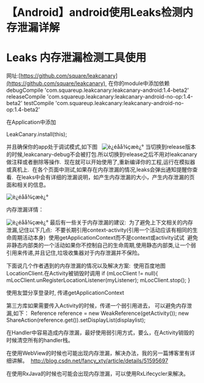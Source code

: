 # 【Android】android使用Leaks检测内存泄漏详解


# Leaks 内存泄漏检测工具使用

网址:[https://github.com/square/leakcanary](https://github.com/square/leakcanary) 
在你的module中添加依赖
debugCompile 'com.squareup.leakcanary:leakcanary-android:1.4-beta2' releaseCompile 'com.squareup.leakcanary:leakcanary-android-no-op:1.4-beta2' testCompile 'com.squareup.leakcanary:leakcanary-android-no-op:1.4-beta2'

在Application中添加

LeakCanary.install(this);

并且确保你的app处于调试模式,如下图 
 ![è¿éåå¾çæè¿°](https://img-blog.csdn.net/20160606142343624)
当切换到release版本的时候,leakcanary-debug不会被打包.所以切换到release之后不用对leakcanary做注释或者删除等操作. 
现在就可以开始使用了,重新编译你的工程,运行在模拟器或真机上. 
在各个页面中测试,如果存在内存泄漏的情况,leaks会弹出通知提醒你查看. 
在leaks中会有详细的泄漏说明，如产生内存泄漏的大小，产生内存泄漏的页面和相关的信息。 

![è¿éåå¾çæè¿°](https://img-blog.csdn.net/20160822143933833)

内存泄漏详情： 

![è¿éåå¾çæè¿°](https://img-blog.csdn.net/20160822144000095)
最后有一些关于内存泄漏的建议: 
为了避免上下文相关的内存泄漏,记住以下几点: 
不要长期引用context-activity(引用一个活动应该有相同的生命周期活动本身) 
使用getApplicationContext而不是context或activity试试 
避免非静态内部类的一个活动如果你不控制自己的生命周期,使用静态内部类,让一个弱引用来传递,并且记住,垃圾收集器对于内存泄漏并不保险。

下面说几个作者遇到的内存泄漏的情况以及解决方案: 
使用百度地图LocationClient.在Activity被销毁时调用
if (mLocClient != null){ mLocClient.unRegisterLocationListener(myListener); mLocClient.stop(); }

使用友盟分享登录时, 传递getApplicationContext

第三方库如果需要传入Activity的时候，传递一个弱引用进去， 可以避免内存泄漏,如下：
Reference<HomeActivity> reference = new WeakReference(getActivity()); new ShareAction(reference.get()).setDisplayList(displaylist);

在Handler中容易造成内存泄漏，最好使用弱引用方式，要么，在Activity销毁的时候清空所有的handler栈。

在使用WebView的时候也可能出现内存泄漏，解决办法，我的另一篇博客里有详细讲解。 
http://blog.csdn.net/fancy_xty/article/details/51595697

在使用RxJava的时候也可能会出现内存泄漏，可以使用RxLifecycler来解决。
 

